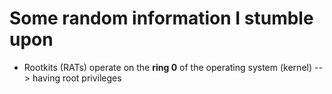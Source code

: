 # Some random information I stumble upon
- Rootkits (RATs) operate on the **ring 0** of the operating system (kernel) --> having root privileges